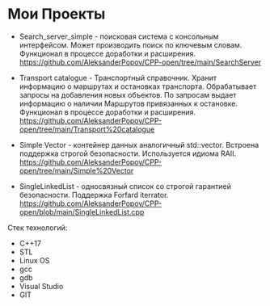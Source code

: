 # Мои Проекты 

* Search_server_simple - поисковая система с консольным интерфейсом. Может производить поиск по ключевым словам. Функционал в процессе доработки и расширения.
https://github.com/AleksanderPopov/CPP-open/tree/main/SearchServer

* Transport catalogue - Транспортный справочник. Хранит информацию о маршрутах и остановках транспорта. Обрабатывает запросы на добавления новых объектов. По запросам выдает информацию о наличии Маршрутов привязанных к остановке. Функционал в процессе доработки и расширения.
https://github.com/AleksanderPopov/CPP-open/tree/main/Transport%20catalogue

* Simple Vector - контейнер данных аналогичный std::vector. Встроена поддержка строгой безопасности. Используется идиома RAII.
https://github.com/AleksanderPopov/CPP-open/tree/main/Simple%20Vector

* SingleLinkedList - односвязный список со строгой гарантией безопасности. Поддержка Forfard iterrator.
https://github.com/AleksanderPopov/CPP-open/blob/main/SingleLinkedList.cpp

Стек технологий:
 * С++17
 * STL
 * Linux OS
 * gcc
 * gdb
 * Visual Studio
 * GIT
 

